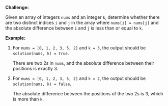 **Challenge:**

Given an array of integers `nums` and an integer `k`, determine whether there are two distinct indices `i` and `j` in the array where `nums[i] = nums[j]` and the absolute difference between `i` and `j` is less than or equal to `k`.

**Example:**

1. For `nums = [0, 1, 2, 3, 5, 2]` and `k = 3`, the output should be `solution(nums, k) = true`.
   
   There are two 2s in `nums`, and the absolute difference between their positions is exactly 3.

2. For `nums = [0, 1, 2, 3, 5, 2]` and `k = 2`, the output should be `solution(nums, k) = false`. 

   The absolute difference between the positions of the two 2s is 3, which is more than `k`.